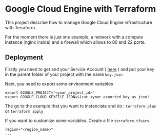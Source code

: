 # Google Cloud Engine with Terraform

This project describe how to manage Google Cloud Engine infrastructure with Terraform.

For the moment there is just one example, a network with a compute instance (nginx inside) and a firewall which allows to 80 and 22 ports.

## Deployment

Firstly you need to get and your Service Account ( [here](https://cloud.google.com/compute/docs/access/create-enable-service-accounts-for-instances) ) and put your key in the parent folder of your project with the name `key.json`

Next, you need to export some environment variables

```
export GOOGLE_PROJECT="<your_project_id>"
export GOOGLE_CLOUD_KEYFILE_JSON=$(cat <your_exported_key_as_json)
```


The go to the example that you want to instanciate and do :
`terraform plan` or `terraform apply`



If you want to customize some variables. Create a file `terraform.tfvars`
```
region="<region_name>"
...
```